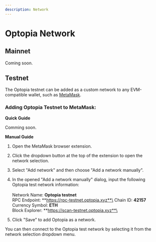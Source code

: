 ```yaml
---
description: Network
---
```


# Optopia Network

## **Mainnet**

Coming soon.

## **Testnet**

The Optopia testnet can be added as a custom network to any EVM-compatible wallet, such as [MetaMask](https://metamask.io/).

### **Adding Optopia Testnet to MetaMask:**

**Quick Guide**

Comming soon.

**Manual Guide**

1. Open the MetaMask browser extension.
2. Click the dropdown button at the top of the extension to open the network selection.
3. Select "Add network" and then choose "Add a network manually".
4. In the opened "Add a network manually" dialog, input the following Optopia test network information: \
   \
   Network Name: **Optopia testnet** \
   RPC Endpoint: **https://rpc-testnet.optopia.xyz**\
   Chain ID: **42157** \
   Currency Symbol: **ETH** \
   Block Explorer: **https://scan-testnet.optopia.xyz**\

5. Click "Save" to add Optopia as a network.

You can then connect to the Optopia test network by selecting it from the network selection dropdown menu.

